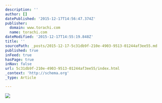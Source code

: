 ```yaml
---
description: ''
author: []
datePublished: '2015-12-17T14:56:47.374Z'
publisher:
  domain: www.torachi.com
  name: torachi.com
dateModified: '2015-12-17T14:55:19.848Z'
title: ''
sourcePath: _posts/2015-12-17-5c31db9f-210e-4903-9513-01244af3ee55.md
published: true
inFeed: true
hasPage: true
inNav: false
url: 5c31db9f-210e-4903-9513-01244af3ee55/index.html
_context: 'http://schema.org'
_type: Article

---
```

![](http://lh3.googleusercontent.com/-T2_2AVCPWh4/VbTJuIVYXkI/AAAAAAAAN10/QNGBkyC0jAE/s640/blogger-image-252692549.jpg)